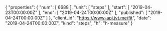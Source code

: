 {
  "properties": {
    "num": [
      6688
    ],
    "unit": [
      "steps"
    ],
    "start": [
      "2019-04-23T00:00:00Z"
    ],
    "end": [
      "2019-04-24T00:00:00Z"
    ],
    "published": [
      "2019-04-24T00:00:00Z"
    ]
  },
  "client_id": "https://www-api.jvt.me/fit",
  "date": "2019-04-24T00:00:00Z",
  "kind": "steps",
  "h": "h-measure"
}
